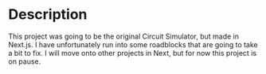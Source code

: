 # Description
This project was going to be the original Circuit Simulator, but made in Next.js. I have unfortunately run into some roadblocks that are going to take a bit to fix. I will move onto other projects in Next, but for now this project is on pause.
